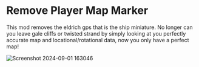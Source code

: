 # Remove Player Map Marker
 
 This mod removes the eldrich gps that is the ship miniature. No longer can you leave gale cliffs or twisted strand by simply looking at you perfectly accurate map and locational/rotational data, now you only have a perfect map!

 ![Screenshot 2024-09-01 163046](https://github.com/user-attachments/assets/dd932370-9673-404f-baa4-3ca4ed98710d)
